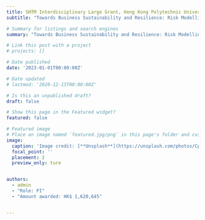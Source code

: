 ```yaml
---
title: SHTM Interdisciplinary Large Grant, Hong Kong Polytechnic University
subtitle: "Towards Business Sustainability and Resilience: Risk Modelling and Survival Prediction of Tourism MSMEs based on Multi-source and Multimodal Big Data Fusion."

# Summary for listings and search engines
summary: "Towards Business Sustainability and Resilience: Risk Modelling and Survival Prediction of Tourism MSMEs based on Multi-source and Multimodal Big Data Fusion."

# Link this post with a project
# projects: []

# Date published
date: '2023-01-01T00:00:00Z'

# Date updated
# lastmod: '2020-12-13T00:00:00Z'

# Is this an unpublished draft?
draft: false

# Show this page in the Featured widget?
featured: false

# Featured image
# Place an image named `featured.jpg/png` in this page's folder and customize its options here.
image:
  caption: 'Image credit: [**Unsplash**](https://unsplash.com/photos/CpkOjOcXdUY)'
  focal_point: ''
  placement: 2
  preview_only: ture


authors:
  - admin
  - "Role: PI"
  - "Amount awarded: HK$ 1,620,645"


---
```


